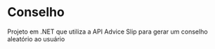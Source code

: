 # Conselho

Projeto em .NET que utiliza a API Advice Slip para gerar um conselho aleatório ao usuário
